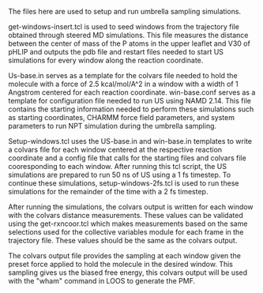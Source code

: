 


The files here are used to setup and run umbrella sampling simulations. 

get-windows-insert.tcl is used to seed windows from the trajectory file obtained through steered MD simulations.
This file measures the distance between the center of mass of the P atoms in the upper leaflet and V30 of pHLIP and 
outputs the pdb file and restart files needed to start US simulations for every window along the reaction coordinate.

Us-base.in serves as a template for the colvars file needed to hold the molecule with a force of 2.5 kcal/mol/A^2 in a 
window with a width of 1 Angstrom centered for each reaction coordinate. win-base.conf serves as a template for configuration
file needed to run US using NAMD 2.14. This file contains the starting information needed to perform these simulations 
such as starting coordinates, CHARMM force field parameters, and system parameters to run NPT simulation during the 
umbrella sampling.

Setup-windows.tcl uses the US-base.in and win-base.in templates to write a colvars file for each window centered at the 
respective reaction coordinate and a config file that calls for the starting files and colvars file cooresponding to each 
window. After running this tcl script, the US simulations are prepared to run 50 ns of US using a 1 fs timestep. To continue
these simulations, setup-windows-2fs.tcl is used to run these simulations for the remainder of the time with a 2 fs timestep.

After running the simulations, the colvars output is written for each window with the colvars distance measurements. These values 
can be validated using the get-rxncoor.tcl which makes measurements based on the same selections used for the collective variables
module for each frame in the trajectory file. These values should be the same as the colvars output.

The colvars output file provides the sampling at each window given the preset force applied to hold the molecule in the desired window.
This sampling gives us the biased free energy, this colvars output will be used with the "wham" command in LOOS to generate the PMF.

